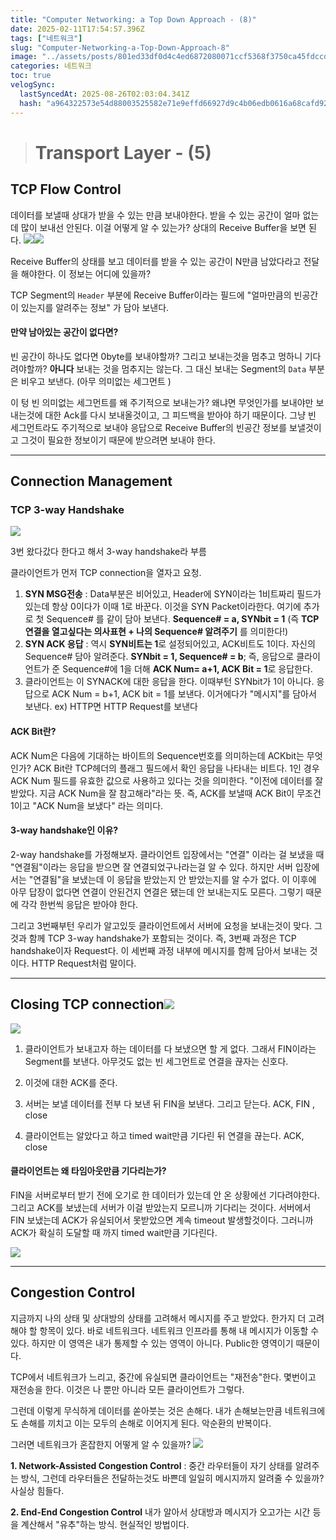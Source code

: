 ```yaml
---
title: "Computer Networking: a Top Down Approach - (8)"
date: 2025-02-11T17:54:57.396Z
tags: ["네트워크"]
slug: "Computer-Networking-a-Top-Down-Approach-8"
image: "../assets/posts/801ed33df0d4c4ed6872080071ccf5368f3750ca45fdccd752ff1df258f7d379.png"
categories: 네트워크
toc: true
velogSync:
  lastSyncedAt: 2025-08-26T02:03:04.341Z
  hash: "a964322573e54d88003525582e71e9effd66927d9c4b06edb0616a68cafd9206"
---
```


> # Transport Layer - (5)

## TCP Flow Control

데이터를 보낼때 상대가 받을 수 있는 만큼 보내야한다. 받을 수 있는 공간이 얼마 없는데 많이 보내선 안된다. 이걸 어떻게 알 수 있는가? 상대의 Receive Buffer을 보면 된다. ![](/assets/posts/9aea6c88eed7d706cdf44828a4ed631020fed1df9ab7f26b82012094853c4f4b.png)![](/assets/posts/e4a92b872f0df2e58bba2552fc23d8f8cd8bbb6567c90bada28cd03293d9894b.png)



Receive Buffer의 상태를 보고 데이터를 받을 수 있는 공간이 N만큼 남았다라고 전달을 해야한다. 이 정보는 어디에 있을까?

TCP Segment의 `Header` 부분에 Receive Buffer이라는 필드에 "얼마만큼의 빈공간이 있는지를 알려주는 정보" 가 담아 보낸다. 

#### 만약 남아있는 공간이 없다면?
빈 공간이 하나도 없다면 0byte를 보내야할까? 그리고 보내는것을 멈추고 멍하니 기다려야할까? **아니다**
보내는 것을 멈추지는 않는다. 그 대신 보내는 Segment의 `Data` 부분은 비우고 보낸다. (아무 의미없는 세그먼트 )

이 텅 빈 의미없는 세그먼트를 왜 주기적으로 보내는가? 왜냐면 무엇인가를 보내야만 보내는것에 대한 Ack를 다시 보내올것이고, 그 피드백을 받아야 하기 때문이다. 
그냥 빈 세그먼트라도 주기적으로 보내야 응답으로 Receive Buffer의 빈공간 정보를 보낼것이고 그것이 필요한 정보이기 때문에 받으려면 보내야 한다. 

---

## Connection Management
### TCP 3-way Handshake
![](/assets/posts/a161cc85efde703c384f3f2f00b3c2d4356d641231cd16c21d2c2764c9d30ce3.png)

3번 왔다갔다 한다고 해서 3-way handshake라 부름

클라이언트가 먼저 TCP connection을 열자고 요청.

1. **SYN MSG전송** : Data부분은 비어있고, Header에 SYN이라는 1비트짜리 필드가 있는데 항상 0이다가 이때 1로 바꾼다. 이것을 SYN Packet이라한다. 여기에 추가로 첫 Sequence# 를 같이 담아 보낸다. 
**Sequence# = a, SYNbit = 1** (즉 **TCP연결을 열고싶다는 의사표현 + 나의 Sequence# 알려주기** 를 의미한다!)
2. **SYN ACK 응답** : 역시 **SYN비트는 1**로 설정되어있고, ACK비트도 1이다. 자신의 Sequence# 담아 알려준다. **SYNbit = 1, Sequence# = b**;
즉, 응답으로 클라이언트가 준 Sequence#에 1을 더해 **ACK Num= a+1, ACK Bit = 1**로 응답한다.
3. 클라이언트는 이 SYNACK에 대한 응답을 한다. 이때부턴 SYNbit가 1이 아니다. 응답으로 ACK Num = b+1, ACK bit = 1를 보낸다. 이거에다가 "메시지"를 담아서 보낸다.
ex) HTTP면 HTTP Request를 보낸다

#### ACK Bit란?
ACK Num은 다음에 기대하는 바이트의 Sequence번호를 의미하는데 ACKbit는 무엇인가?
ACK Bit란 TCP헤더의 플래그 필드에서 확인 응답을 나타내는 비트다. 
1인 경우 ACK Num 필드를 유효한 값으로 사용하고 있다는 것을 의미한다. "이전에 데이터를 잘 받았다. 지금 ACK Num을 잘 참고해라"라는 뜻.
즉, ACK를 보낼때 ACK Bit이 무조건 1이고 "ACK Num을 보냈다" 라는 의미다.

#### 3-way handshake인 이유?
2-way handshake를 가정해보자. 클라이언트 입장에서는 "연결" 이라는 걸 보냈을 때 "연결됨"이라는 응답을 받으면 잘 연결되었구나라는걸 알 수 있다. 하지만 서버 입장에서는 "연결됨"을 보냈는데 이 응답을 받았는지 안 받았는지를 알 수가 없다. 이 이후에 아무 답장이 없다면 연결이 안된건지 연결은 됐는데 안 보내는지도 모른다. 그렇기 때문에 각각 한번씩 응답은 받아야 한다. 

그리고 3번째부턴 우리가 알고있듯 클라이언트에서 서버에 요청을 보내는것이 맞다. 그것과 함께 TCP 3-way handshake가 포함되는 것이다. 즉, 3번째 과정은 TCP handshake이자 Request다.
이 세번째 과정 내부에 메시지를 함께 담아서 보내는 것이다. HTTP Request처럼 말이다.

---

## Closing TCP connection![](/assets/posts/7f4366860a2c47a9915aca3092e97241152e10cbb904d8f1c5f96048d8a6dc60.png)
![](/assets/posts/0999e4065464f3142fcb7822b8a878b289395184b5838a24baecddb94f828b3c.png)


1. 클라이언트가 보내고자 하는 데이터를 다 보냈으면 할 게 없다. 그래서 FIN이라는 Segment를 보낸다. 아무것도 없는 빈 세그먼트로 연결을 끊자는 신호다.

2. 이것에 대한 ACK를 준다.
3. 서버는 보낼 데이터를 전부 다 보낸 뒤 FIN을 보낸다. 그리고 닫는다. ACK, FIN , close
4. 클라이언트는 알았다고 하고 timed wait만큼 기다린 뒤 연결을 끊는다. ACK, close

#### 클라이언트는 왜 타임아웃만큼 기다리는가?
FIN을 서버로부터 받기 전에 오기로 한 데이터가 있는데 안 온 상황에선 기다려야한다. 그리고 ACK를 보냈는데 서버가 이걸 받았는지 모르니까 기다리는 것이다. 서버에서 FIN 보냈는데 ACK가 유실되어서 못받았으면 계속 timeout 발생할것이다. 그러니까 ACK가 확실히 도달할 때 까지 timed wait만큼 기다린다. 

![](/assets/posts/d0b447bba666a9960d79813e4ce13d7da39689b91691c72658a2ef45b3a8c7ab.png)

---

## Congestion Control

지금까지 나의 상태 및 상대방의 상태를 고려해서 메시지를 주고 받았다. 한가지 더 고려해야 할 항목이 있다. 바로 네트워크다. 네트워크 인프라를 통해 내 메시지가 이동할 수 있다. 
하지만 이 영역은 내가 통제할 수 있는 영역이 아니다. Public한 영역이기 때문이다.

TCP에서 네트워크가 느리고, 중간에 유실되면 클라이언트는 "재전송"한다. 몇번이고 재전송을 한다. 이것은 나 뿐만 아니라 모든 클라이언트가 그렇다.

그런데 이렇게 무식하게 데이터를 쏟아붓는 것은 손해다. 내가 손해보는만큼 네트워크에도 손해를 끼치고 이는 모두의 손해로 이어지게 된다. 악순환의 반복이다.

그러면 네트워크가 혼잡한지 어떻게 알 수 있을까?
![](/assets/posts/086183138f9851e7a285a51b0e9633f387b09f7bf560514dac5cedb20f9478cc.png)

**1. Network-Assisted Congestion Control**
: 중간 라우터들이 자기 상태를 알려주는 방식, 그런데 라우터들은 전달하는것도 바쁜데 일일히 메시지까지 알려줄 수 있을까? 사실상 힘들다.

**2. End-End Congestion Control**
내가 알아서 상대방과 메시지가 오고가는 시간 등을 계산해서 "유추"하는 방식. 현실적인 방법이다. 